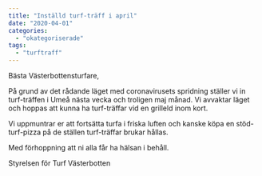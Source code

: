 ```yaml
---
title: "Inställd turf-träff i april"
date: "2020-04-01"
categories: 
  - "okategoriserade"
tags: 
  - "turftraff"
---
```


Bästa Västerbottensturfare,

På grund av det rådande läget med coronavirusets spridning ställer vi in turf-träffen i Umeå nästa vecka och troligen maj månad. Vi avvaktar läget och hoppas att kunna ha turf-träffar vid en grilleld inom kort.

Vi uppmuntrar er att fortsätta turfa i friska luften och kanske köpa en stöd-turf-pizza på de ställen turf-träffar brukar hållas.

Med förhoppning att ni alla får ha hälsan i behåll.

Styrelsen för Turf Västerbotten
